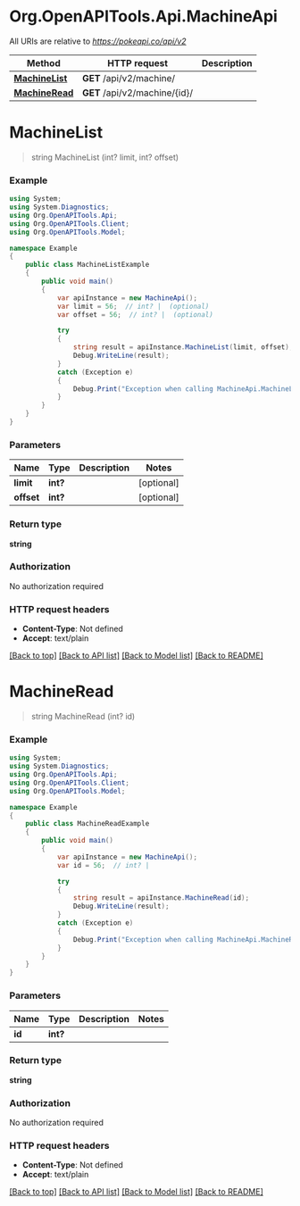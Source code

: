 # Org.OpenAPITools.Api.MachineApi

All URIs are relative to *https://pokeapi.co/api/v2*

Method | HTTP request | Description
------------- | ------------- | -------------
[**MachineList**](MachineApi.md#machinelist) | **GET** /api/v2/machine/ | 
[**MachineRead**](MachineApi.md#machineread) | **GET** /api/v2/machine/{id}/ | 


<a name="machinelist"></a>
# **MachineList**
> string MachineList (int? limit, int? offset)



### Example
```csharp
using System;
using System.Diagnostics;
using Org.OpenAPITools.Api;
using Org.OpenAPITools.Client;
using Org.OpenAPITools.Model;

namespace Example
{
    public class MachineListExample
    {
        public void main()
        {
            var apiInstance = new MachineApi();
            var limit = 56;  // int? |  (optional) 
            var offset = 56;  // int? |  (optional) 

            try
            {
                string result = apiInstance.MachineList(limit, offset);
                Debug.WriteLine(result);
            }
            catch (Exception e)
            {
                Debug.Print("Exception when calling MachineApi.MachineList: " + e.Message );
            }
        }
    }
}
```

### Parameters

Name | Type | Description  | Notes
------------- | ------------- | ------------- | -------------
 **limit** | **int?**|  | [optional] 
 **offset** | **int?**|  | [optional] 

### Return type

**string**

### Authorization

No authorization required

### HTTP request headers

 - **Content-Type**: Not defined
 - **Accept**: text/plain

[[Back to top]](#) [[Back to API list]](../README.md#documentation-for-api-endpoints) [[Back to Model list]](../README.md#documentation-for-models) [[Back to README]](../README.md)

<a name="machineread"></a>
# **MachineRead**
> string MachineRead (int? id)



### Example
```csharp
using System;
using System.Diagnostics;
using Org.OpenAPITools.Api;
using Org.OpenAPITools.Client;
using Org.OpenAPITools.Model;

namespace Example
{
    public class MachineReadExample
    {
        public void main()
        {
            var apiInstance = new MachineApi();
            var id = 56;  // int? | 

            try
            {
                string result = apiInstance.MachineRead(id);
                Debug.WriteLine(result);
            }
            catch (Exception e)
            {
                Debug.Print("Exception when calling MachineApi.MachineRead: " + e.Message );
            }
        }
    }
}
```

### Parameters

Name | Type | Description  | Notes
------------- | ------------- | ------------- | -------------
 **id** | **int?**|  | 

### Return type

**string**

### Authorization

No authorization required

### HTTP request headers

 - **Content-Type**: Not defined
 - **Accept**: text/plain

[[Back to top]](#) [[Back to API list]](../README.md#documentation-for-api-endpoints) [[Back to Model list]](../README.md#documentation-for-models) [[Back to README]](../README.md)

